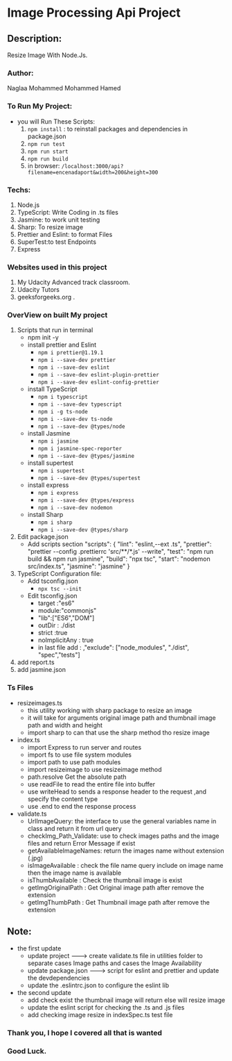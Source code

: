 # Image Processing Api Project

## Description:
Resize Image With Node.Js.

### Author:
Naglaa Mohammed Mohammed Hamed

### To Run My Project:
- you will Run These Scripts:
    1. `npm install` : to reinstall packages and dependencies in package.json
    2. `npm run test`
    3. `npm run start`
    4. `npm run build`
    5. in browser: `/localhost:3000/api?filename=encenadaport&width=200&height=300`
   

### Techs:
1. Node.js
2. TypeScript: Write Coding in .ts files
3. Jasmine: to work unit testing
4. Sharp: To resize image
5. Prettier and Eslint: to format Files
6. SuperTest:to test Endpoints
7. Express

### Websites used in this project
1. My Udacity Advanced track classroom.
2. Udacity Tutors
3. geeksforgeeks.org .


### OverView on built My project
1. Scripts that run in terminal
   - npm init -y
   - install prettier and Eslint
        - `npm i prettier@1.19.1`
        - `npm i --save-dev prettier`
        - `npm i --save-dev eslint`
        - `npm i --save-dev eslint-plugin-prettier`
        - `npm i --save-dev eslint-config-prettier`
   - install TypeScript
        - `npm i typescript`
        - `npm i --save-dev typescript`
        - `npm i -g ts-node`
        - `npm i --save-dev ts-node`
        - `npm i --save-dev @types/node`
   - install Jasmine
        - `npm i jasmine`
        - `npm i jasmine-spec-reporter`
        - `npm i --save-dev @types/jasmine`
   - install supertest
        - `npm i supertest`
        - `npm i --save-dev @types/supertest`
   - install express
        - `npm i express`
        - `npm i --save-dev @types/express`
        - `npm i --save-dev nodemon`
   - install Sharp
        - `npm i sharp`
        - `npm i --save-dev @types/sharp`
2. Edit package.json
   - Add scripts section
       "scripts": {
                   "lint": "eslint,--ext .ts",
                   "prettier": "prettier --config .prettierrc 'src/**/*.js' --write",
                   "test": "npm run build && npm run jasmine",
                   "build": "npx tsc",
                   "start": "nodemon src/index.ts",
                   "jasmine": "jasmine"
                  }
3. TypeScript Configuration file:
   - Add tsconfig.json
        - `npx tsc --init`
   - Edit tsconfig.json
        - target :"es6"
        - module:"commonjs"
        - "lib":["ES6","DOM"]
        - outDir : ./dist
        - strict :true
        - noImplicitAny : true
        - in last file add :   ,"exclude": ["node_modules", "./dist", "spec","tests"]
4. add report.ts
5. add jasmine.json 


### Ts Files
  - resizeimages.ts
      - this utility working with sharp package to resize an image 
      - it will take for arguments original image path and thumbnail image path and width and height
      - import sharp to can that use the sharp method tho resize image
  - index.ts
      - import Express to run server and routes
      - import fs to use file system modules
      - import path to use path modules
      - import resizeimage to use resizeimage method
      - path.resolve Get the absolute path
      - use readFile to read the entire file into buffer
      - use writeHead to sends a response header to the request ,and specify the content type
      - use .end to end the response process
  - validate.ts
      - UrlImageQuery: the interface to use the general variables name in class and return it from url query
      - checkImg_Path_Validate: use to check images paths and the image files and return Error Message if exist
      - getAvailableImageNames: return the images name without extension (.jpg)
      - isImageAvailable : check the file name query include on image name then the image name is available
      - isThumbAvailable : Check the thumbnail image is exist
      - getImgOriginalPath : Get Original image path after remove the extension
      - getImgThumbPath : Get Thumbnail image path after remove the extension

## Note:
 - the first update
    - update project ---> create validate.ts file in utilities folder to separate cases Image paths and cases the
      Image Availability 
    - update package.json ---> script for eslint and prettier and update the devdependencies
    - update the .eslintrc.json to configure the eslint lib
 - the second update
    - add check exist the thumbnail image will return else will resize image
    - update the eslint script for checking the .ts and .js files
    - add checking image resize in indexSpec.ts test file
### Thank you, I hope I covered all that is wanted
### Good Luck.
